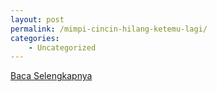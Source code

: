 ```yaml
---
layout: post
permalink: /mimpi-cincin-hilang-ketemu-lagi/
categories:
    - Uncategorized
---
```


[Baca Selengkapnya](/02)